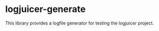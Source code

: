 logjuicer-generate
==================

This library provides a logfile generator for testing the logjuicer project.
